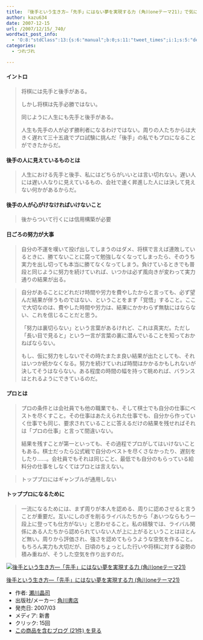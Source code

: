 ```yaml
---
title: 『後手という生き方―「先手」にはない夢を実現する力 (角川oneテーマ21)』で気になった部分
author: kazu634
date: 2007-12-15
url: /2007/12/15/_740/
wordtwit_post_info:
  - 'O:8:"stdClass":13:{s:6:"manual";b:0;s:11:"tweet_times";i:1;s:5:"delay";i:0;s:7:"enabled";i:1;s:10:"separation";s:2:"60";s:7:"version";s:3:"3.7";s:14:"tweet_template";b:0;s:6:"status";i:2;s:6:"result";a:0:{}s:13:"tweet_counter";i:2;s:13:"tweet_log_ids";a:1:{i:0;i:3467;}s:9:"hash_tags";a:0:{}s:8:"accounts";a:1:{i:0;s:7:"kazu634";}}'
categories:
  - つれづれ

---
```

<div class="section">
<a name="seemore"></a></p> 
  
<h4>
    イントロ
</h4>
  
<blockquote>
<p>
      将棋には先手と後手がある。
</p>
    
<p>
      しかし将棋は先手必勝ではない。
</p>
    
<p>
      同じように人生にも先手と後手がある。
</p>
    
<p>
      人生も先手の人が必ず勝利者になるわけではない。周りの人たちからは大きく遅れて三十五歳でプロ試験に挑んだ「後手」の私でもプロになることができたからだ。
</p>
</blockquote>
  
<h4>
    後手の人に見えているものとは
</h4>
  
<blockquote>
<p>
      人生における先手と後手、私にはどちらがいいとは言い切れない。遅い人には遅い人なりに見えているもの、会社で速く昇進した人には決して見えない何かがあるからだ。
</p>
</blockquote>
  
<h4>
    後手の人が心がけなければいけないこと
</h4>
  
<blockquote>
<p>
      後からついて行くには信用構築が必要
</p>
</blockquote>
  
<h4>
    日ごろの努力が大事
</h4>
  
<blockquote>
<p>
      自分の不運を嘆いて投げ出してしまうのはダメ、将棋で言えば連敗しているときに、勝てないことに腐って勉強しなくなってしまったら、そのうち実力を出し切っても本当に勝てなくなってしまう。負けているときでも普段と同じように努力を続けていれば、いつかは必ず風向きが変わって実力通りの結果が出る。
</p>
</blockquote>
  
<blockquote>
<p>
      自分があることにどれだけ時間や労力を費やしたからと言っても、必ず望んだ結果が伴うものではない、ということをまず「覚悟」すること。ここで大切なのは、費やした時間や労力は、結果にかかわらず無駄にはならない、これを信じることだと思う。
</p>
    
<p>
      「努力は裏切らない」という言葉があるけれど、これは真実だ。ただし「長い目で見ると」という一言が言葉の裏に潜んでいることを知っておかねばならない。
</p>
    
<p>
      もし、仮に努力をしないでその時たまたま良い結果が出たとしても、それはいつか続かなくなる。努力を続けていれば時間はかかるかもしれないが決してそうはならない。ある程度の時間の幅を持って眺めれば、バランスはとれるようにできているのだ。
</p>
</blockquote>
  
<p>
</p>
  
<h4>
    プロとは
</h4>
  
<blockquote>
<p>
      プロの条件とは会社員でも他の職業でも、そして棋士でも自分の仕事にベストを尽くすこと。その仕事はあたえられた仕事でも、自分から作っていく仕事でも同じ、要求されていることに答えるだけの結果を残せればそれは「プロの仕事」と言って間違いない。
</p>
    
<p>
      結果を残すことが第一といっても、その過程でプロがしてはいけないこともある。棋士だったら公式戦で自分のベストを尽くさなかったり、遅刻をしたり……。会社員でもそれは同じこと、最低でも自分のもらっている給料分の仕事をしなくてはプロとは言えない。
</p>
</blockquote>
  
<blockquote>
<p>
      トッププロにはギャンブルが通用しない
</p>
</blockquote>
  
<h4>
    トッププロになるために
</h4>
  
<blockquote>
<p>
      一流になるためには、まず周りが本人を認める、周りに認めさせると言うことが重要だ。互いにしのぎを削るライバルたちから「あいつならもう一段上に登っても仕方がない」と思わせること。私の経験では、ライバル関係にある人たちから認められていない人が上に上がるということはほとんど無い。周りから評価され、強さを認めてもらうような空気を作ること。もちろん実力も大切だが、日頃のちょっとした行いや将棋に対する姿勢の積み重ねが、そうした空気を作り出すのだ。
</p>
</blockquote>
  
<div class="hatena-asin-detail">
<a href="http://www.amazon.co.jp/dp/4047100862/?tag=hatena_st1-22&ascsubtag=d-7ibv" onclick="__gaTracker('send', 'event', 'outbound-article', 'http://www.amazon.co.jp/dp/4047100862/?tag=hatena_st1-22&ascsubtag=d-7ibv', '');"><img src="https://images-na.ssl-images-amazon.com/images/I/31XSFHsPsQL._SL160_.jpg" class="hatena-asin-detail-image" alt="後手という生き方―「先手」にはない夢を実現する力 (角川oneテーマ21)" title="後手という生き方―「先手」にはない夢を実現する力 (角川oneテーマ21)" /></a></p> 
    
<div class="hatena-asin-detail-info">
<p class="hatena-asin-detail-title">
<a href="http://www.amazon.co.jp/dp/4047100862/?tag=hatena_st1-22&ascsubtag=d-7ibv" onclick="__gaTracker('send', 'event', 'outbound-article', 'http://www.amazon.co.jp/dp/4047100862/?tag=hatena_st1-22&ascsubtag=d-7ibv', '後手という生き方―「先手」にはない夢を実現する力 (角川oneテーマ21)');">後手という生き方―「先手」にはない夢を実現する力 (角川oneテーマ21)</a>
</p>
      
<ul>
<li>
<span class="hatena-asin-detail-label">作者:</span> <a href="http://d.hatena.ne.jp/keyword/%C0%A5%C0%EE%BE%BD%BB%CA" onclick="__gaTracker('send', 'event', 'outbound-article', 'http://d.hatena.ne.jp/keyword/%C0%A5%C0%EE%BE%BD%BB%CA', '瀬川晶司');" class="keyword">瀬川晶司</a>
</li>
<li>
<span class="hatena-asin-detail-label">出版社/メーカー:</span> <a href="http://d.hatena.ne.jp/keyword/%B3%D1%C0%EE%BD%F1%C5%B9" onclick="__gaTracker('send', 'event', 'outbound-article', 'http://d.hatena.ne.jp/keyword/%B3%D1%C0%EE%BD%F1%C5%B9', '角川書店');" class="keyword">角川書店</a>
</li>
<li>
<span class="hatena-asin-detail-label">発売日:</span> 2007/03
</li>
<li>
<span class="hatena-asin-detail-label">メディア:</span> 新書
</li>
<li>
<span class="hatena-asin-detail-label">クリック</span>: 15回
</li>
<li>
<a href="http://d.hatena.ne.jp/asin/4047100862" onclick="__gaTracker('send', 'event', 'outbound-article', 'http://d.hatena.ne.jp/asin/4047100862', 'この商品を含むブログ (21件) を見る');" target="_blank">この商品を含むブログ (21件) を見る</a>
</li>
</ul>
</div>
    
<div class="hatena-asin-detail-foot">
</div>
</div>
</div>
